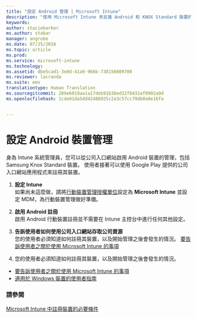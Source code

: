 ```yaml
---
title: "設定 Android 管理 | Microsoft Intune"
description: "使用 Microsoft Intune 來支援 Android 和 KNOX Standard 裝置的行動裝置管理 (MDM)。"
keywords: 
author: staciebarker
ms.author: stabar
manager: angrobe
ms.date: 07/25/2016
ms.topic: article
ms.prod: 
ms.service: microsoft-intune
ms.technology: 
ms.assetid: dbe5cad1-3e0d-41a9-966b-738156089700
ms.reviewer: lacranda
ms.suite: ems
translationtype: Human Translation
ms.sourcegitcommit: 289e6019aa1a17deb91b38ed32f0432af0902a9d
ms.openlocfilehash: 1cde91da5dd42488925c2a3c57cc79db0a9e16fa


---
```


# <a name="set-up-android-device-management"></a>設定 Android 裝置管理
身為 Intune 系統管理員，您可以從公司入口網站啟用 Android 裝置的管理，包括 Samsung Knox Standard 裝置。 使用者接著可以使用 Google Play 提供的公司入口網站應用程式來註冊其裝置。

1.  **設定 Intune**<br>
    如果尚未這麼做，請將[行動裝置管理授權單位](prerequisites-for-enrollment.md#set-mobile-device-management-authority)設定為 **Microsoft Intune** 並設定 MDM，為行動裝置管理做好準備。

2.  **啟用 Android 註冊**<br>
    啟用 Android 行動裝置註冊並不需要在 Intune 主控台中進行任何其他設定。

3.  **告訴使用者如何使用公司入口網站存取公司資源**<br>
    您的使用者必須知道如何註冊其裝置，以及開始管理之後會發生的情況。 [要告訴使用者之關於使用 Microsoft Intune 的事項](what-to-tell-your-end-users-about-using-microsoft-intune.md)

4.  您的使用者必須知道如何註冊其裝置，以及開始管理之後會發生的情況。
  - [要告訴使用者之關於使用 Microsoft Intune 的事項](what-to-tell-your-end-users-about-using-microsoft-intune.md)
  - [適用於 Windows 裝置的使用者指南](../enduser/using-your-android-device-with-intune.md)

### <a name="see-also"></a>請參閱
[Microsoft Intune 中註冊裝置的必要條件](prerequisites-for-enrollment.md)



<!--HONumber=Nov16_HO1-->


